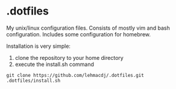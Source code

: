 # .dotfiles
My unix/linux configuration files.
Consists of mostly vim and bash configuration.
Includes some configuration for homebrew.

Installation is very simple:

1. clone the repository to your home directory
2. execute the install.sh command

```
git clone https://github.com/lehmacdj/.dotfiles.git
.dotfiles/install.sh
```
